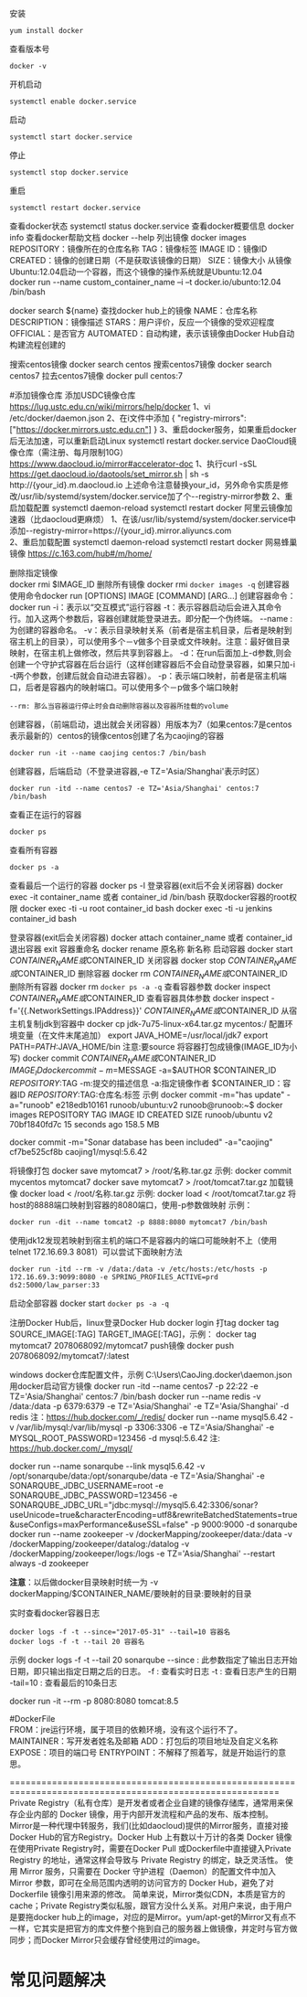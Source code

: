 安装
```shell script
yum install docker
```
查看版本号
```shell script
docker -v
```
开机启动
```shell script
systemctl enable docker.service
```
启动
```shell script
systemctl start docker.service
```
停止
```shell script
systemctl stop docker.service
```
重启
```shell script
systemctl restart docker.service
```
查看docker状态
systemctl status docker.service
查看docker概要信息
docker info
查看docker帮助文档
docker --help
列出镜像
docker images
	REPOSITORY：镜像所在的仓库名称
	TAG：镜像标签
	IMAGE ID：镜像ID
	CREATED：镜像的创建日期（不是获取该镜像的日期）
	SIZE：镜像大小
从镜像Ubuntu:12.04启动一个容器，而这个镜像的操作系统就是Ubuntu:12.04	
docker run --name custom_container_name –i –t docker.io/ubunto:12.04 /bin/bash

docker search ${name} 查找docker hub上的镜像
	NAME：仓库名称
	DESCRIPTION：镜像描述
	STARS：用户评价，反应一个镜像的受欢迎程度
	OFFICIAL：是否官方
	AUTOMATED：自动构建，表示该镜像由Docker Hub自动构建流程创建的

搜索centos镜像
docker search centos
搜索centos7镜像
docker search centos7
拉去centos7镜像
docker pull centos:7

#添加镜像仓库
添加USDC镜像仓库
	https://lug.ustc.edu.cn/wiki/mirrors/help/docker
	1、vi /etc/docker/daemon.json
	2、在i文件中添加
	{
		"registry-mirrors": ["https://docker.mirrors.ustc.edu.cn"]
	}
	3、重启docker服务，如果重启docker后无法加速，可以重新启动Linux
	systemctl restart docker.service
DaoCloud镜像仓库（需注册、每月限制10G）
	https://www.daocloud.io/mirror#accelerator-doc
	1、执行curl -sSL https://get.daocloud.io/daotools/set_mirror.sh | sh -s http://{your_id}.m.daocloud.io
	上述命令注意替换your_id，另外命令实质是修改/usr/lib/systemd/system/docker.service加了个--registry-mirror参数
	2、重启加载配置
	systemctl daemon-reload
	systemctl restart docker
阿里云镜像加速器（比daocloud更麻烦）
	1、在该/usr/lib/systemd/system/docker.service中添加--registry-mirror=https://{your_id}.mirror.aliyuncs.com\
	2、重启加载配置
	systemctl daemon-reload
	systemctl restart docker
网易蜂巢镜像
	https://c.163.com/hub#/m/home/
	
删除指定镜像	
docker rmi $IMAGE_ID
删除所有镜像
docker rmi `docker images -q`
创建容器
	使用命令docker run [OPTIONS] IMAGE [COMMAND] [ARG...]
	创建容器命令：docker run
	-i：表示以“交互模式”运行容器
	-t：表示容器启动后会进入其命令行。加入这两个参数后，容器创建就能登录进去。即分配一个伪终端。
	--name :为创建的容器命名。
	-v：表示目录映射关系（前者是宿主机目录，后者是映射到宿主机上的目录），可以使用多个－v做多个目录或文件映射。注意：最好做目录映射，在宿主机上做修改，然后共享到容器上。
	-d：在run后面加上-d参数,则会创建一个守护式容器在后台运行（这样创建容器后不会自动登录容器，如果只加-i -t两个参数，创建后就会自动进去容器）。
	-p：表示端口映射，前者是宿主机端口，后者是容器内的映射端口。可以使用多个－p做多个端口映射
	
	--rm: 那么当容器运行停止时会自动删除容器以及容器所挂载的volume

创建容器，（前端启动，退出就会关闭容器）用版本为7（如果centos:7是centos表示最新的）centos的镜像centos创建了名为caojing的容器
```shell script
docker run -it --name caojing centos:7 /bin/bash
```
创建容器，后端启动（不登录进容器,-e TZ='Asia/Shanghai'表示时区）
```shell script
docker run -itd --name centos7 -e TZ='Asia/Shanghai' centos:7 /bin/bash
```
查看正在运行的容器
```shell script
docker ps
```
查看所有容器
```shell script
docker ps -a
```
查看最后一个运行的容器
docker ps -l
登录容器(exit后不会关闭容器)
docker exec -it container_name 或者 container_id  /bin/bash
获取docker容器的root权限
docker exec -ti -u root container_id bash
docker exec -ti -u jenkins container_id bash

登录容器(exit后会关闭容器)
docker attach container_name 或者 container_id
退出容器
exit
容器重命名
docker rename 原名称 新名称
启动容器
docker start $CONTAINER_NAME或$CONTAINER_ID
关闭容器
docker stop $CONTAINER_NAME或$CONTAINER_ID
删除容器
docker rm $CONTAINER_NAME或$CONTAINER_ID
删除所有容器
docker rm `docker ps -a -q`
查看容器参数
docker inspect $CONTAINER_NAME或$CONTAINER_ID
查看容器具体参数
docker inspect -f='{{.NetworkSettings.IPAddress}}' $CONTAINER_NAME或$CONTAINER_ID
从宿主机复制jdk到容器中
docker cp jdk-7u75-linux-x64.tar.gz mycentos:/
配置环境变量（在文件末尾追加）
export JAVA_HOME=/usr/local/jdk7
export PATH=$PATH:$JAVA_HOME/bin
注意:要source
将容器打包成镜像(IMAGE_ID为小写)
docker commit $CONTAINER_NAME或$CONTAINER_ID $IMAGE_ID
docker commit -m=$MESSAGE -a=$AUTHOR $CONTAINER_ID $REPOSITORY:$TAG
	-m:提交的描述信息
	-a:指定镜像作者
	$CONTAINER_ID：容器ID
	$REPOSITORY:$TAG:仓库名:标签
示例 docker commit -m="has update" -a="runoob" e218edb10161 runoob/ubuntu:v2
	 runoob@runoob:~$ docker images
	 REPOSITORY          TAG                 IMAGE ID            CREATED             SIZE
	 runoob/ubuntu       v2                  70bf1840fd7c        15 seconds ago      158.5 MB

docker commit -m="Sonar database has been included" -a="caojing" cf7be525cf8b caojing1/mysql:5.6.42	 
	 
将镜像打包
docker save mytomcat7 > /root/名称.tar.gz
示例:
	 docker commit mycentos mytomcat7
	 docker save mytomcat7 > /root/tomcat7.tar.gz
加载镜像
docker load < /root/名称.tar.gz
示例:
	docker load < /root/tomcat7.tar.gz
将host的8888端口映射到容器的8080端口，使用-p参数做映射
示例：
```shell script
docker run -dit --name tomcat2 -p 8888:8080 mytomcat7 /bin/bash
```
使用jdk12发现若映射到宿主机的端口不是容器内的端口可能映射不上（使用telnet 172.16.69.3 8081）可以尝试下面映射方法
```shell script
docker run -itd --rm -v /data:/data -v /etc/hosts:/etc/hosts -p 172.16.69.3:9099:8080 -e SPRING_PROFILES_ACTIVE=prd ds2:5000/law_parser:33
```

启动全部容器
docker start `docker ps -a -q`

注册Docker Hub后，linux登录Docker Hub
docker login
打tag
docker tag SOURCE_IMAGE[:TAG] TARGET_IMAGE[:TAG]，示例：
docker tag mytomcat7 2078068092/mytomcat7
push镜像
docker push 2078068092/mytomcat7/:latest

windows docker仓库配置文件，示例 C:\Users\CaoJing\.docker\daemon.json
用docker启动官方镜像
docker run -itd --name centos7 -p 22:22 -e TZ='Asia/Shanghai' centos:7 /bin/bash
docker run --name redis -v /data:/data -p 6379:6379 -e TZ='Asia/Shanghai' -e TZ='Asia/Shanghai' -d redis
注：https://hub.docker.com/_/redis/
docker run --name mysql5.6.42 -v /var/lib/mysql:/var/lib/mysql -p 3306:3306 -e TZ='Asia/Shanghai' -e MYSQL_ROOT_PASSWORD=123456 -d mysql:5.6.42
注:	https://hub.docker.com/_/mysql/

docker run --name sonarqube --link mysql5.6.42 -v /opt/sonarqube/data:/opt/sonarqube/data -e TZ='Asia/Shanghai' -e SONARQUBE_JDBC_USERNAME=root -e SONARQUBE_JDBC_PASSWORD=123456 -e SONARQUBE_JDBC_URL="jdbc:mysql://mysql5.6.42:3306/sonar?useUnicode=true&characterEncoding=utf8&rewriteBatchedStatements=true&useConfigs=maxPerformance&useSSL=false" -p 9000:9000 -d sonarqube
docker run --name zookeeper -v /dockerMapping/zookeeper/data:/data -v /dockerMapping/zookeeper/datalog:/datalog -v /dockerMapping/zookeeper/logs:/logs -e TZ='Asia/Shanghai' --restart always -d zookeeper

**注意**：以后做docker目录映射时统一为
-v dockerMapping/$CONTAINER_NAME/要映射的目录:要映射的目录

实时查看docker容器日志
```shell script
docker logs -f -t --since="2017-05-31" --tail=10 容器名
docker logs -f -t --tail 20 容器名
```
示例 docker logs -f -t --tail 20 sonarqube
--since : 此参数指定了输出日志开始日期，即只输出指定日期之后的日志。
-f : 查看实时日志
-t : 查看日志产生的日期
-tail=10 : 查看最后的10条日志

docker run -it --rm -p 8080:8080 tomcat:8.5

#DockerFile  
FROM：jre运行环境，属于项目的依赖环境，没有这个运行不了。
MAINTAINER：写开发者姓名及邮箱
ADD：打包后的项目地址及自定义名称
EXPOSE：项目的端口号
ENTRYPOINT：不解释了照着写，就是开始运行的意思。





	
=========================================================================================================
Private Registry（私有仓库）是开发者或者企业自建的镜像存储库，通常用来保存企业内部的 Docker 镜像，用于内部开发流程和产品的发布、版本控制。
Mirror是一种代理中转服务，我们(比如daocloud)提供的Mirror服务，直接对接Docker Hub的官方Registry。Docker Hub 上有数以十万计的各类 Docker 镜像
在使用Private Registry时，需要在Docker Pull 或Dockerfile中直接键入Private Registry 的地址，通常这样会导致与 Private Registry 的绑定，缺乏灵活性。
使用 Mirror 服务，只需要在 Docker 守护进程（Daemon）的配置文件中加入 Mirror 参数，即可在全局范围内透明的访问官方的 Docker Hub，避免了对 Dockerfile 镜像引用来源的修改。
简单来说，Mirror类似CDN，本质是官方的cache；Private Registry类似私服，跟官方没什么关系。对用户来说，由于用户是要拖docker hub上的image，对应的是Mirror。yum/apt-get的Mirror又有点不一样，它其实是把官方的库文件整个拖到自己的服务器上做镜像，并定时与官方做同步；而Docker Mirror只会缓存曾经使用过的image。


# 常见问题解决  




